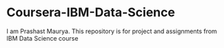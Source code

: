 # Coursera-IBM-Data-Science
I am Prashast Maurya. This repository is for project and assignments from IBM Data Science course
